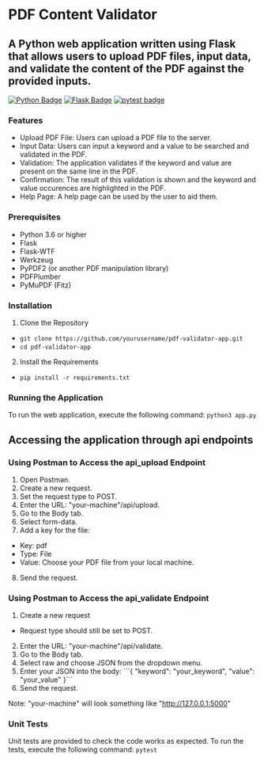 # PDF Content Validator

## A Python web application written using Flask that allows users to upload PDF files, input data, and validate the content of the PDF against the provided inputs.

[![Python Badge](https://img.shields.io/badge/Python-3.6-blue?style=for-the-badge&logo=python&logoColor=blue)](https://www.python.org/)
[![Flask Badge](https://img.shields.io/badge/Flask-2.1.1-blue?style=for-the-badge&logo=flask&logoColor=white)](https://flask.palletsprojects.com/)
[![pytest badge](https://img.shields.io/badge/pytest-white?style=for-the-badge&logo=pytest)](https://docs.pytest.org/en/latest/)


### Features
- Upload PDF File: Users can upload a PDF file to the server.
- Input Data: Users can input a keyword and a value to be searched and validated in the PDF.
- Validation: The application validates if the keyword and value are present on the same line in the PDF.
- Confirmation: The result of this validation is shown and the keyword and value occurences are highlighted in the PDF.
- Help Page: A help page can be used by the user to aid them.


### Prerequisites
- Python 3.6 or higher
- Flask
- Flask-WTF
- Werkzeug
- PyPDF2 (or another PDF manipulation library)
- PDFPlumber
- PyMuPDF (Fitz)

### Installation
1. Clone the Repository
- `git clone https://github.com/yourusername/pdf-validator-app.git`
- `cd pdf-validator-app`

2. Install the Requirements
- `pip install -r requirements.txt`

### Running the Application
To run the web application, execute the following command:
`python3 app.py`

## Accessing the application through api endpoints

### Using Postman to Access the api_upload Endpoint
1. Open Postman.
2. Create a new request.
3. Set the request type to POST.
4. Enter the URL: "your-machine"/api/upload.
5. Go to the Body tab.
6. Select form-data.
7. Add a key for the file:
- Key: pdf
- Type: File
- Value: Choose your PDF file from your local machine.
8. Send the request.

### Using Postman to Access the api_validate Endpoint
1. Create a new request 
- Request type should still be set to POST.
2. Enter the URL: "your-machine"/api/validate.
3. Go to the Body tab.
4. Select raw and choose JSON from the dropdown menu.
5. Enter your JSON into the body:
´´´{
    "keyword": "your_keyword",
    "value": "your_value"
}´´´
6. Send the request.


Note: "your-machine" will look something like "http://127.0.0.1:5000"

### Unit Tests
Unit tests are provided to check the code works as expected. To run the tests, execute the following command:
`pytest`
